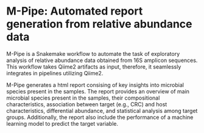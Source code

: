 # M-Pipe: Automated report generation from relative abundance data 
M-Pipe is a Snakemake workflow to automate the task of exploratory analysis of relative abundance data obtained from 16S amplicon sequences. This workflow takes Qiime2 artifacts as input, therefore, it seamlessly integrates in pipelines utilizing Qiime2. 

M-Pipe generates a html report consising of key insights into microbial species present in the samples. The report provides an overview of main microbial species present in the samples, their compositional characteristics, association between target (e.g., CRC) and host characteristics, differential abundance, and statistical analysis among target groups. Additionally, the report also include the performance of a machine learning model to predict the target variable.

